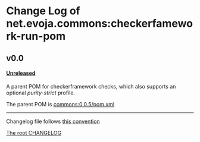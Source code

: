 # Change Log of net.evoja.commons:checkerfamework-run-pom

<!---
#### [Unreleased][unreleased]
##### Added
##### Changed
##### Deprecated
##### Removed
##### Fixed
##### Security
##### Broken
--->


## v0.0

<!--- ### [0.0.1] - [2022-01-04][c-0.0.1] -->

#### [Unreleased][unreleased]
A parent POM for checkerframework checks, which also supports
an optional _purity-strict_ profile.

The parent POM is [commons:0.0.5/pom.xml](https://github.com/evoja/java-commons/blob/commons/0.0.5/pom.xml)





------------
Changelog file follows [this convention](https://keepachangelog.com/)

[The root CHANGELOG](/CHANGELOG.md)


[unreleased]: https://github.com/evoja/java-commons/compare/checkerfamework-run-pom/0.0.0...master

[c-0.0.1]: https://github.com/evoja/java-commons/compare/checkerfamework-run-pom/0.0/0...checkerfamework-stubs-nullness/0.0/1
[0.0.1]: https://github.com/evoja/java-commons/tree/checkerfamework-run-pom/0.0/1

[0.0.0]: https://github.com/evoja/java-commons/tree/checkerfamework-run-pom/0.0.0
